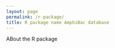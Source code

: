 ```yaml
---
layout: page
permalink: /r-package/
title: R package name AmphiBac database
---
```


ABout the R package
